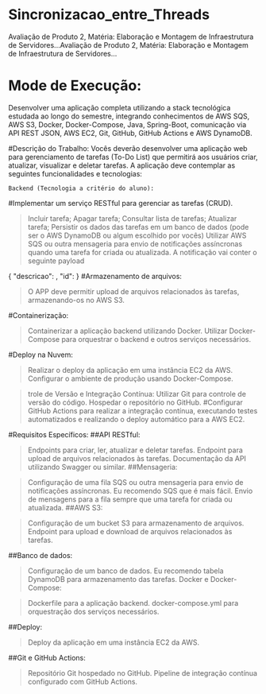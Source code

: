  # Sincronizacao_entre_Threads
Avaliação de Produto 2, Matéria: Elaboração e Montagem de Infraestrutura de Servidores...Avaliação de Produto 2, Matéria: Elaboração e Montagem de Infraestrutura de Servidores...

 # Mode de Execução:
Desenvolver uma aplicação completa utilizando a stack tecnológica estudada ao longo do semestre, integrando conhecimentos de AWS SQS, AWS S3, Docker, Docker-Compose, Java, Spring-Boot, comunicação via API REST JSON, AWS EC2, Git, GitHub, GitHub Actions e AWS DynamoDB.

#Descrição do Trabalho:
Vocês deverão desenvolver uma aplicação web para gerenciamento de tarefas (To-Do List) que permitirá aos usuários criar, atualizar, visualizar e deletar tarefas. A aplicação deve contemplar as seguintes funcionalidades e tecnologias:

    Backend (Tecnologia a critério do aluno):

 #Implementar um serviço RESTful para gerenciar as tarefas (CRUD).
 > Incluir tarefa;
 > Apagar tarefa;
 > Consultar lista de tarefas;
 > Atualizar tarefa;
 > Persistir os dados das tarefas em um banco de dados (pode ser o AWS DynamoDB ou algum escolhido por vocês)
 > Utilizar AWS SQS ou outra mensageria para envio de notificações assíncronas quando uma tarefa for criada ou atualizada. A notificação vai conter o seguinte payload

{
    "descricao": <DESCRICAO DA TAREFA>, 
    "id": <ID DA TAREFA> 
}
#Armazenamento de arquivos:
 > O APP deve permitir upload de arquivos relacionados às tarefas, armazenando-os no AWS S3.

#Containerização:
 > Containerizar a aplicação backend utilizando Docker.
 > Utilizar Docker-Compose para orquestrar o backend e outros serviços necessários.

#Deploy na Nuvem:
 > Realizar o deploy da aplicação em uma instância EC2 da AWS.
 > Configurar o ambiente de produção usando Docker-Compose.

 > trole de Versão e Integração Contínua:
 >  Utilizar Git para controle de versão do código.
 > Hospedar o repositório no GitHub.
#Configurar GitHub Actions para realizar
 > a integração contínua,
 > executando testes automatizados
 > e realizando o deploy automático para a AWS EC2.

#Requisitos Específicos:
##API RESTful:

 > Endpoints para criar, ler, atualizar e deletar tarefas.
 > Endpoint para upload de arquivos relacionados às tarefas.
 > Documentação da API utilizando Swagger ou similar.
##Mensageria:

 > Configuração de uma fila SQS ou outra mensageria para envio de notificações assíncronas. Eu recomendo SQS que é mais fácil.
 > Envio de mensagens para a fila sempre que uma tarefa for criada ou atualizada.
##AWS S3:

 > Configuração de um bucket S3 para armazenamento de arquivos.
 > Endpoint para upload e download de arquivos relacionados às tarefas.

##Banco de dados:
 > Configuração de um banco de dados. Eu recomendo tabela DynamoDB para armazenamento das tarefas.
Docker e Docker-Compose:

 > Dockerfile para a aplicação backend.
 > docker-compose.yml para orquestração dos serviços necessários.

##Deploy:
 > Deploy da aplicação em uma instância EC2 da AWS.

##Git e GitHub Actions:
 > Repositório Git hospedado no GitHub.
 > Pipeline de integração contínua configurado com GitHub Actions.
